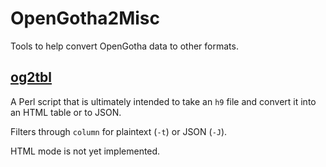 # OpenGotha2Misc

Tools to help convert OpenGotha data to other formats.

## [og2tbl](doc/og2tbl.md)

A Perl script that is ultimately intended to take an `h9` file and convert it
into an HTML table or to JSON.

Filters through `column` for plaintext (`-t`) or JSON (`-J`).

HTML mode is not yet implemented.

